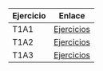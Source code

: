 Ejercicio | Enlace
---- | ----
T1A1 | [Ejercicios](https://github.com/AsdrubalCarbajosa/PPS/tree/master/T1A1_CarbajosaSandez_Asdrubal)
T1A2 | [Ejercicios](https://github.com/AsdrubalCarbajosa/PPS/tree/master/T1A2_CarbajosaSandez_Asdrubal)
T1A3 | [Ejercicios](https://github.com/AsdrubalCarbajosa/PPS/tree/master/T1A3_CarbajosaSandez_Asdrubal)
